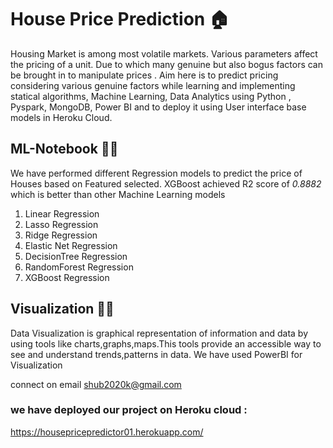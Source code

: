 # House Price Prediction :house:

Housing Market is among most volatile markets. Various parameters affect the pricing of a unit. Due to which many genuine but also bogus factors can be brought in to manipulate prices . Aim here is to predict pricing considering various genuine factors while learning and implementing statical algorithms, Machine Learning, Data Analytics using Python , Pyspark, MongoDB, Power BI and to deploy it using User interface base models in Heroku Cloud.

## ML-Notebook :man_technologist:
  We have performed different Regression models to predict the price of Houses based on Featured selected. XGBoost achieved R2 score of *0.8882* which is better than other Machine Learning models
  1. Linear Regression
  2. Lasso Regression
  3. Ridge Regression
  4. Elastic Net Regression
  5. DecisionTree Regression
  6. RandomForest Regression
  7. XGBoost Regression
  
## Visualization :man_teacher:
  Data Visualization is graphical representation of information and data by using tools like charts,graphs,maps.This tools provide an accessible way to see and understand trends,patterns in data.
  We have used PowerBI for Visualization
  
  
  connect on email shub2020k@gmail.com

### we have deployed our project on Heroku cloud : 
https://housepricepredictor01.herokuapp.com/
